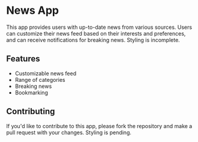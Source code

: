 # News App

This app provides users with up-to-date news from various sources. Users can customize their news feed based on their interests and preferences, and can receive notifications for breaking news. Styling is incomplete.

## Features

- Customizable news feed
- Range of categories
- Breaking news
- Bookmarking

## Contributing

If you'd like to contribute to this app, please fork the repository and make a pull request with your changes.
Styling is pending.
